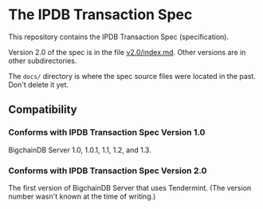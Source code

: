 # The IPDB Transaction Spec

This repository contains the IPDB Transaction Spec (specification).

Version 2.0 of the spec is in the file [v2.0/index.md](./v2.0/index.md). Other versions are in other subdirectories.

The `docs/` directory is where the spec source files were located in the past. Don't delete it yet.

## Compatibility

### Conforms with IPDB Transaction Spec Version 1.0

BigchainDB Server 1.0, 1.0.1, 1.1, 1.2, and 1.3.

### Conforms with IPDB Transaction Spec Version 2.0

The first version of BigchainDB Server that uses Tendermint. (The version number wasn't known at the time of writing.)
